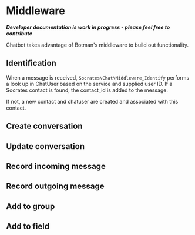 # Middleware

***Developer documentation is work in progress - please feel free to contribute***

Chatbot takes advantage of Botman's middleware to build out functionality.

## Identification

When a message is received, `Socrates\Chat\Middleware_Identify` performs a look up in ChatUser based on the service and supplied user ID. If a Socrates contact is found, the contact_id is added to the message.

If not, a new contact and chatuser are created and associated with this contact.

## Create conversation

## Update conversation

## Record incoming message

## Record outgoing message

## Add to group

## Add to field
